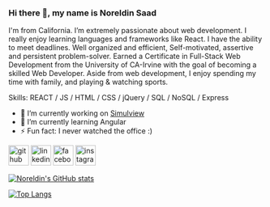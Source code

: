 ### Hi there 👋, my name is Noreldin Saad

I'm from California. I’m extremely passionate about web development. I really enjoy learning languages and frameworks like React. I have the ability to meet deadlines. Well organized and efficient, Self-motivated, assertive and persistent problem-solver. Earned a Certificate in Full-Stack Web Development from the University of CA-Irvine with the goal of becoming a skilled Web Developer. Aside from web development, I enjoy spending my time with family, and playing & watching sports.

Skills:  REACT / JS / HTML / CSS / jQuery / SQL / NoSQL / Express

- 🔭 I’m currently working on [Simulview](https://github.com/Noreldin-S/Simulview)
- 🌱 I’m currently learning Angular 
- ⚡ Fun fact: I never watched the office :) 


[<img src='https://cdn.jsdelivr.net/npm/simple-icons@3.0.1/icons/github.svg' alt='github' height='40'>](https://github.com/Noreldin-S)  [<img src='https://cdn.jsdelivr.net/npm/simple-icons@3.0.1/icons/linkedin.svg' alt='linkedin' height='40'>](https://www.linkedin.com/in/noreldin-saad-835930108/)  [<img src='https://cdn.jsdelivr.net/npm/simple-icons@3.0.1/icons/facebook.svg' alt='facebook' height='40'>](https://www.facebook.com/NourTarekSaad/)  [<img src='https://cdn.jsdelivr.net/npm/simple-icons@3.0.1/icons/instagram.svg' alt='instagram' height='40'>](https://www.instagram.com/noreldinzz/)  
  
[![Noreldin's GitHub stats](https://github-readme-stats.vercel.app/api?username=Noreldin-S&show_icons=true&theme=radical)
](https://github.com/Noreldin-S/github-readme-stats)

[![Top Langs](https://github-readme-stats.vercel.app/api/top-langs/?username=Noreldin-S&layout=compact)](https://github.com/Noreldin-S/github-readme-stats)

